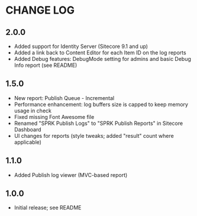 # CHANGE LOG #

## 2.0.0

* Added support for Identity Server (Sitecore 9.1 and up)
* Added a link back to Content Editor for each Item ID on the log reports
* Added Debug features: DebugMode setting for admins and basic Debug Info report (see README)

## 1.5.0

 * New report: Publish Queue - Incremental
 * Performance enhancement: log buffers size is capped to keep memory usage in check
 * Fixed missing Font Awesome file
 * Renamed "SPRK Publish Logs" to "SPRK Publish Reports" in Sitecore Dashboard
 * UI changes for reports (style tweaks; added "result" count where applicable)

## 1.1.0

 * Added Publish log viewer (MVC-based report)

## 1.0.0

 * Initial release; see README